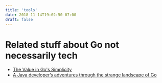 ```yaml
---
title: 'tools'
date: 2018-11-14T19:02:50-07:00
draft: false
---
```


# Related stuff about Go not necessarily tech

* [The Value in Go's Simplicity](https://benjamincongdon.me/blog/2019/11/11/The-Value-in-Gos-Simplicity/)
* [A Java developer’s adventures through the strange landscape of Go](https://medium.com/webstep/a-java-developers-adventures-through-the-strange-landscape-of-go-b49b3c9225eb)
